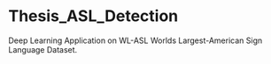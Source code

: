 # Thesis_ASL_Detection
Deep Learning Application on WL-ASL Worlds Largest-American Sign Language Dataset.
